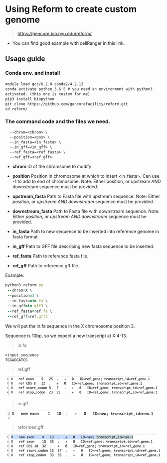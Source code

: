 # Using Reform to create custom genome
> https://gencore.bio.nyu.edu/reform/

- You can find good example with cellRanger in this link.


## Usage guide
### Conda env. and install
```
module load gcc/6.2.0 conda2/4.2.13
conda activate python_3.6.5 # you need an environment with python3 activated. (this one is custom for me)
pip3 install biopython
git clone https://github.com/gencorefacility/reform.git 
cd reform/
```

### The command code and the files we need.
```
  --chrom=<chrom> \
  --position=<pos> \ 
  --in_fasta=<in_fasta> \
  --in_gff=<in_gff> \
  --ref_fasta=<ref_fasta> \
  --ref_gff=<ref_gff>
```
- **chrom** ID of the chromsome to modify

- **position** Position in chromosome at which to insert <in_fasta>. Can use -1 to add to end of chromosome. Note: Either position, or upstream AND downstream sequence must be provided.

- **upstream_fasta** Path to Fasta file with upstream sequence. Note: Either *position*, or *upstream AND downstream* sequence must be provided.

- **downstream_fasta** Path to Fasta file with downstream sequence. Note: Either *position*, or *upstream AND downstream* sequence must be provided.

- **in_fasta** Path to new sequence to be inserted into reference genome in fasta format.

- **in_gff** Path to GFF file describing new fasta sequence to be inserted.

- **ref_fasta** Path to reference fasta file.

- **ref_gff** Path to reference gff file.

Example:
```ruby
python3 reform.py 
 --chrom=X \
 --position=3 \
 --in_fasta=in.fa \
 --in_gff=in.gff3 \
 --ref_fasta=ref.fa \
 --ref_gff=ref.gff3
 ```
 We will put the in.fa sequence in the X chromosome position 3.
 
 Sequence is 10bp, so we expect a new transcript at X:4-13.
 
 > in.fa
 ```
 >input_sequence
TGGAGGATCG
```

> ref.gff
<img src="https://github.com/yoonsquared/knowledgebase_image/blob/master/gff3.png">

> in.gff
<img src="https://github.com/yoonsquared/knowledgebase_image/blob/master/in_gff3.png">

> reformed.gff
<img src="https://github.com/yoonsquared/knowledgebase_image/blob/master/reformed_gff.png">
